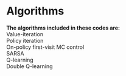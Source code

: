 # Algorithms
**The algorithms included in these codes are:** <br />
Value-iteration <br />
Policy iteration <br />
On-policy first-visit MC control <br />
SARSA <br />
Q-learning <br />
Double Q-learning <br />
